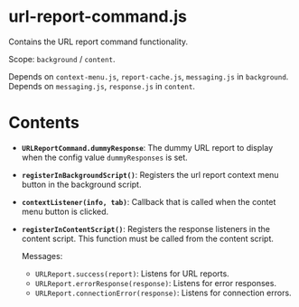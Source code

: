 # url-report-command.js

Contains the URL report command functionality.

Scope: `background` / `content`.

Depends on `context-menu.js`, `report-cache.js`, `messaging.js` in `background`.
Depends on `messaging.js`, `response.js` in `content`.

# Contents

* **`URLReportCommand.dummyResponse`**: The dummy URL report to display when the config value `dummyResponses` is set.

* **`registerInBackgroundScript()`**: Registers the url report context menu button in the background script.
* **`contextListener(info, tab)`**: Callback that is called when the contet menu button is clicked.
* **`registerInContentScript()`**: Registers the response listeners in the content script.
	This function must be called from the content script.

	Messages:

	* `URLReport.success(report)`: Listens for URL reports.
	* `URLReport.errorResponse(response)`: Listens for error responses.
	* `URLReport.connectionError(response)`: Listens for connection errors.
